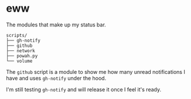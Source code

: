 # eww

The modules that make up my status bar.

```
scripts/
├── gh-notify
├── github
├── network
├── powah.py
└── volume
```

The `github` script is a module to show me how many unread notifications I have and uses `gh-notify` under the hood.

I'm still testing `gh-notify` and will release it once I feel it's ready.
